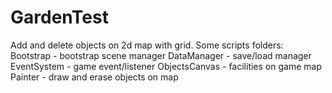 # GardenTest
Add and delete objects on 2d map with grid.
Some scripts folders:
Bootstrap - bootstrap scene manager
DataManager - save/load manager
EventSystem - game event/listener
ObjectsCanvas - facilities on game map
Painter - draw and erase objects on map

